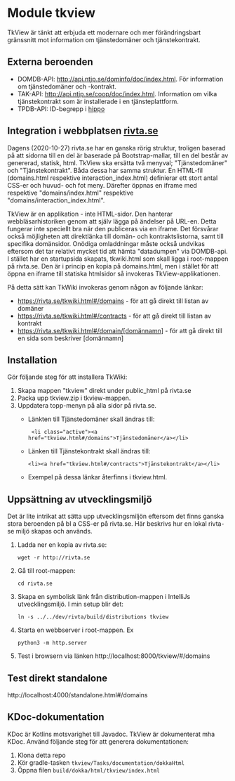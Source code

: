 # Module tkview


TkView är tänkt att erbjuda ett modernare och mer förändringsbart gränssnitt mot information om tjänstedomäner och tjänstekontrakt.

## Externa beroenden
* DOMDB-API: http://api.ntjp.se/dominfo/doc/index.html. För information om tjänstedomäner och -kontrakt.
* TAK-API: http://api.ntjp.se/coop/doc/index.html. Information om vilka tjänstekontrakt som är installerade i en tjänsteplattform.
* TPDB-API: ID-begrepp i [hippo](https://integrationer.tjansteplattform.se)

## Integration i webbplatsen [rivta.se](https://rivta.se)
Dagens (2020-10-27) rivta.se har en ganska rörig struktur, troligen baserad på att sidorna till en del är baserade på Bootstrap-mallar, till en del består av genererad, statisk, html. TkView ska ersätta två menyval; "Tjänstedomäner" och "Tjänstekontrakt". Båda dessa har samma struktur. En HTML-fil (domains.html respektive interaction_index.html) definierar ett stort antal CSS-er och huvud- och fot meny. Därefter öppnas en iframe med respektive "domains/index.html" respektive "domains/interaction_index.html".

TkView är en applikation - inte HTML-sidor. Den hanterar webbläsarhistoriken genom att själv lägga på ändelser på URL-en. Detta fungerar inte speciellt bra när den publiceras via en iframe. Det försvårar också möjligheten att direktlänka till domän- och kontraktslistorna, samt till specifika domänsidor. Onödiga omladdningar måste också undvikas eftersom det tar relativt mycket tid att hämta "datadumpen" via DOMDB-api.
I stället har en startupsida skapats, tkwiki.html som skall ligga i root-mappen på rivta.se. Den är i princip en kopia på domains.html, men i stället för att öppna en iframe till statiska htmlsidor så invokeras TkView-applikationen.

På detta sätt kan TkWiki invokeras genom någon av följande länkar:
* https://rivta.se/tkwiki.html#/domains - för att gå direkt till listan av domäner
* https://rivta.se/tkwiki.html#/contracts - för att gå direkt till listan av kontrakt
* https://rivta.se/tkwiki.html#/domain/[domännamn] - för att gå direkt till en sida som beskriver [domännamn]

## Installation
Gör följande steg för att installera TkWiki:
1. Skapa mappen "tkview" direkt under public_html på rivta.se
1. Packa upp tkview.zip i tkview-mappen.
1. Uppdatera topp-menyn på alla sidor på rivta.se.
   * Länkten till Tjänstedomäner skall ändras till:

     ` <li class="active"><a href="tkview.html#/domains">Tjänstedomäner</a></li>`
   * Länken till Tjänstekontrakt skall ändras till:

     `<li><a href="tkview.html#/contracts">Tjänstekontrakt</a></li>`

   * Exempel på dessa länkar återfinns i tkview.html.

## Uppsättning av utvecklingsmiljö
Det är lite intrikat att sätta upp utvecklingsmiljön eftersom det finns ganska stora beroenden på bl a CSS-er på rivta.se. Här beskrivs hur en lokal rivta-se miljö skapas och används.

1. Ladda ner en kopia av rivta.se:

   `wget -r http://rivta.se`
1. Gå till root-mappen:

   `cd rivta.se`
1. Skapa en symbolisk länk från distribution-mappen i IntelliJs utvecklingsmiljö. I min setup blir det:

   `ln -s ../../dev/rivta/build/distributions tkview`

1. Starta en webbserver i root-mappen. Ex

    ```
    python3 -m http.server 
   ```
1. Test i browsern via länken http://localhost:8000/tkview/#/domains

## Test direkt standalone
http://localhost:4000/standalone.html#/domains

## KDoc-dokumentation
KDoc är Kotlins motsvarighet till Javadoc. TkView är dokumenterat mha KDoc. Använd följande steg för att generera dokumentationen:

1. Klona detta repo
2. Kör gradle-tasken `tkview/Tasks/documentation/dokkaHtml`
3. Öppna filen `build/dokka/html/tkview/index.html`
